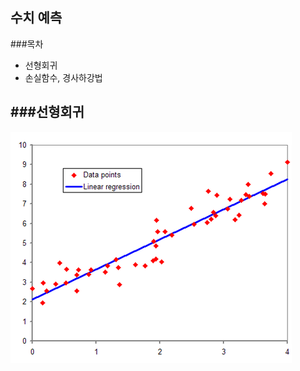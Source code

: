 ## 수치 예측
###목차
- 선형회귀
- 손실함수, 경사하강법

<p>
</p>

###선형회귀
---
<img src="/Image/Linear_Regression.png">
